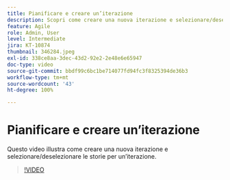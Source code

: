 ```yaml
---
title: Pianificare e creare un’iterazione
description: Scopri come creare una nuova iterazione e selezionare/deselezionare le storie per un’iterazione.
feature: Agile
role: Admin, User
level: Intermediate
jira: KT-10874
thumbnail: 346284.jpeg
exl-id: 338ce8aa-3dec-43d2-92e2-2e48e6e65947
doc-type: video
source-git-commit: bbdf99c6bc1be714077fd94fc3f8325394de36b3
workflow-type: tm+mt
source-wordcount: '43'
ht-degree: 100%

---
```


# Pianificare e creare un’iterazione

Questo video illustra come creare una nuova iterazione e selezionare/deselezionare le storie per un’iterazione.

>[!VIDEO](https://video.tv.adobe.com/v/346284/?quality=12&learn=on&enablevpops=1)
